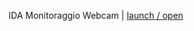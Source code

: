 IDA Monitoraggio Webcam | [launch / open](http://dsii-2017-unirsm.github.io/ccristiano22/ida-inclusive-digital-assistant/prototipi/IDAwebcam/) 
